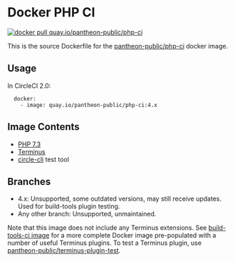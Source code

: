 # Docker PHP CI

[![docker pull quay.io/pantheon-public/php-ci](https://img.shields.io/badge/image-quay-blue.svg)](https://quay.io/repository/pantheon-public/php-ci)

This is the source Dockerfile for the [pantheon-public/php-ci](https://quay.io/repository/pantheon-public/php-ci) docker image.

## Usage
In CircleCI 2.0:
```
  docker:
    - image: quay.io/pantheon-public/php-ci:4.x
```
## Image Contents

- [PHP 7.3](https://github.com/drupal-docker/php/tree/master/7.3)
- [Terminus](https://github.com/pantheon-systems/terminus)
- [circle-cli](https://github.com/circle-cli/circle-cli) test tool

## Branches
- 4.x: Unsupported, some outdated versions, may still receive updates. Used for build-tools plugin testing.
- Any other branch: Unsupported, unmaintained.

Note that this image does not include any Terminus extensions. See [build-tools-ci image](https://github.com/pantheon-systems/docker-build-tools-ci) for a more complete Docker image pre-populated with a number of useful Terminus plugins. To test a Terminus plugin, use [pantheon-public/terminus-plugin-test](https://quay.io/repository/pantheon-public/terminus-plugin-test).

